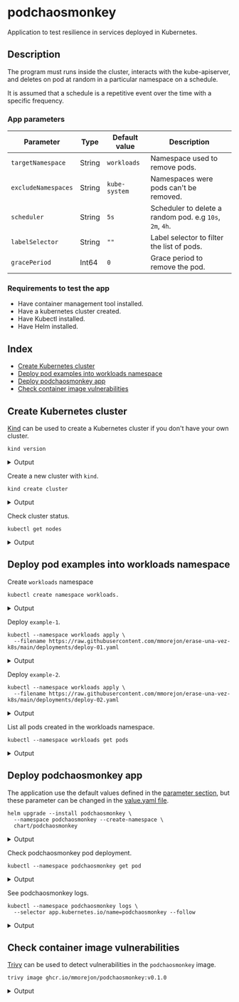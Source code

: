 # podchaosmonkey

Application to test resilience in services deployed in Kubernetes.

## Description

The program must runs inside the cluster, interacts with the kube-apiserver, and deletes on pod at random in a particular namespace on a schedule.

It is assumed that a schedule is a repetitive event over the time with a specific frequency.

### App parameters

| Parameter | Type | Default value | Description |
| --------- | ---- | ------------- | ----------- |
| `targetNamespace` | String | `workloads` | Namespace used to remove pods. |
| `excludeNamespaces` | String | `kube-system` | Namespaces were pods can't be removed. |
| `scheduler` | String | `5s` | Scheduler to delete a random pod. e.g `10s`, `2m`, `4h`. |
| `labelSelector` | String | `""` | Label selector to filter the list of pods. |
| `gracePeriod` | Int64 | `0` | Grace period to remove the pod. |

### Requirements to test the app

* Have container management tool installed.
* Have a kubernetes cluster created.
* Have Kubectl installed.
* Have Helm installed.

## Index

* [Create Kubernetes cluster](#create-kubernetes-cluster)
* [Deploy pod examples into workloads namespace](#deploy-pod-examples-into-workloads-namespace)
* [Deploy podchaosmonkey app](#deploy-podchaosmonkey-app)
* [Check container image vulnerabilities](#check-container-image-vulnerabilities)

## Create Kubernetes cluster

[Kind](https://kind.sigs.k8s.io/) can be used to create a Kubernetes cluster if you don't have your own cluster.

```
kind version
```

<details>
  <summary>Output</summary>

  ```
  kind v0.15.0 go1.19 linux/amd64
  ```
</details>

Create a new cluster with `kind`.

```
kind create cluster
```

<details>
  <summary>Output</summary>

  ```
  Creating cluster "kind" ...
    ✓ Ensuring node image (kindest/node:v1.25.0) 🖼 
    ✓ Preparing nodes 📦  
    ✓ Writing configuration 📜 
    ✓ Starting control-plane 🕹️ 
    ✓ Installing CNI 🔌 
    ✓ Installing StorageClass 💾 
    Set kubectl context to "kind-kind"
    You can now use your cluster with:

    kubectl cluster-info --context kind-kind

    Have a nice day! 👋
  ```
</details>

Check cluster status.

```
kubectl get nodes
```

<details>
  <summary>Output</summary>

  ```
  NAME                 STATUS   ROLES           AGE   VERSION
  kind-control-plane   Ready    control-plane   62s   v1.25.0
  ```
</details>

## Deploy pod examples into workloads namespace

Create `workloads` namespace

```
kubectl create namespace workloads.
```

<details>
  <summary>Output</summary>

  ```
  namespace/workloads created
  ```
</details>

Deploy `example-1`.

```
kubectl --namespace workloads apply \
  --filename https://raw.githubusercontent.com/mmorejon/erase-una-vez-k8s/main/deployments/deploy-01.yaml
```

<details>
  <summary>Output</summary>

  ```
  deployment.apps/deploy-example-1 created
  ```
</details>

Deploy `example-2`.

```
kubectl --namespace workloads apply \
  --filename https://raw.githubusercontent.com/mmorejon/erase-una-vez-k8s/main/deployments/deploy-02.yaml
```

<details>
  <summary>Output</summary>

  ```
  deployment.apps/deploy-example-2 created
  ```
</details>

List all pods created in the workloads namespace.

```
kubectl --namespace workloads get pods
```

<details>
  <summary>Output</summary>

  ```
  NAME                                READY   STATUS    RESTARTS   AGE
  deploy-example-1-7bd69c4c97-7sts9   1/1     Running   0          4m15s
  deploy-example-1-7bd69c4c97-88k6v   1/1     Running   0          4m15s
  deploy-example-1-7bd69c4c97-br4xf   1/1     Running   0          4m15s
  deploy-example-1-7bd69c4c97-jht7s   1/1     Running   0          4m15s
  deploy-example-1-7bd69c4c97-jj88k   1/1     Running   0          4m15s
  deploy-example-1-7bd69c4c97-kb6g6   1/1     Running   0          4m15s
  deploy-example-1-7bd69c4c97-l25vf   1/1     Running   0          4m15s
  deploy-example-2-5d6ffd8d74-5zpj2   1/1     Running   0          96s
  deploy-example-2-5d6ffd8d74-82mwz   1/1     Running   0          96s
  deploy-example-2-5d6ffd8d74-8z58n   1/1     Running   0          96s
  deploy-example-2-5d6ffd8d74-9fr7p   1/1     Running   0          96s
  deploy-example-2-5d6ffd8d74-9ws6h   1/1     Running   0          96s
  deploy-example-2-5d6ffd8d74-d9x7x   1/1     Running   0          96s
  deploy-example-2-5d6ffd8d74-nbtrr   1/1     Running   0          96s
  deploy-example-2-5d6ffd8d74-pzzgw   1/1     Running   0          96s
  deploy-example-2-5d6ffd8d74-s4mv6   1/1     Running   0          96s
  deploy-example-2-5d6ffd8d74-vdbhs   1/1     Running   0          96s
  ```
</details>

## Deploy podchaosmonkey app

The application use the default values defined in the [parameter section](#app-parameters), but these parameter can be changed in the [value.yaml file](https://github.com/mmorejon/podchaosmonkey/blob/main/chart/podchaosmonkey/values.yaml#L19).

```
helm upgrade --install podchaosmonkey \
  --namespace podchaosmonkey --create-namespace \
  chart/podchaosmonkey
```

<details>
  <summary>Output</summary>

  ```
  Release "podchaosmonkey" does not exist. Installing it now.
  NAME: podchaosmonkey
  LAST DEPLOYED: Wed Sep 14 11:55:46 2022
  NAMESPACE: podchaosmonkey
  STATUS: deployed
  REVISION: 1
  TEST SUITE: None
  ```
</details>

Check podchaosmonkey pod deployment.

```
kubectl --namespace podchaosmonkey get pod
```

<details>
  <summary>Output</summary>

  ```
  NAME                             READY   STATUS    RESTARTS   AGE
  podchaosmonkey-9c9bc4586-l68rc   1/1     Running   0          8s
  ```
</details>

See podchaosmonkey logs.

```
kubectl --namespace podchaosmonkey logs \
  --selector app.kubernetes.io/name=podchaosmonkey --follow
```

<details>
  <summary>Output</summary>

  ```
  Starting chaos process ...
  Pods in the namespace workloads will be removed every 5s.

  Waiting for the next schedule.
  It is time to remove a new pod ...
  Number of pods available 17
  The pod deploy-example-1-7bd69c4c97-88k6v was removed.

  Waiting for the next schedule.
  It is time to remove a new pod ...
  Number of pods available 17
  The pod deploy-example-2-5d6ffd8d74-nbtrr was removed.

  Waiting for the next schedule.
  It is time to remove a new pod ...
  Number of pods available 17
  The pod deploy-example-1-7bd69c4c97-jj88k was removed.
  ```
</details>


## Check container image vulnerabilities

[Trivy](https://github.com/aquasecurity/trivy) can be used to detect vulnerabilities in the `podchaosmonkey` image.

```
trivy image ghcr.io/mmorejon/podchaosmonkey:v0.1.0
```

<details>
  <summary>Output</summary>

  ```
  2022-09-14T12:15:12.510+0200    INFO    Need to update DB
  2022-09-14T12:15:12.510+0200    INFO    DB Repository: ghcr.io/aquasecurity/trivy-db
  2022-09-14T12:15:12.510+0200    INFO    Downloading DB...
  33.86 MiB / 33.86 MiB [------------------------------------------------------------------------------------------------------------------------------------------------------] 100.00% 17.17 MiB p/s 2.2s
  2022-09-14T12:15:16.177+0200    INFO    Vulnerability scanning is enabled
  2022-09-14T12:15:16.177+0200    INFO    Secret scanning is enabled
  2022-09-14T12:15:16.177+0200    INFO    If your scanning is slow, please try '--security-checks vuln' to disable secret scanning
  2022-09-14T12:15:16.177+0200    INFO    Please see also https://aquasecurity.github.io/trivy/v0.31.2/docs/secret/scanning/#recommendation for faster secret detection
  2022-09-14T12:15:19.121+0200    INFO    Number of language-specific files: 1
  2022-09-14T12:15:19.121+0200    INFO    Detecting gobinary vulnerabilities...
  ```
</details>